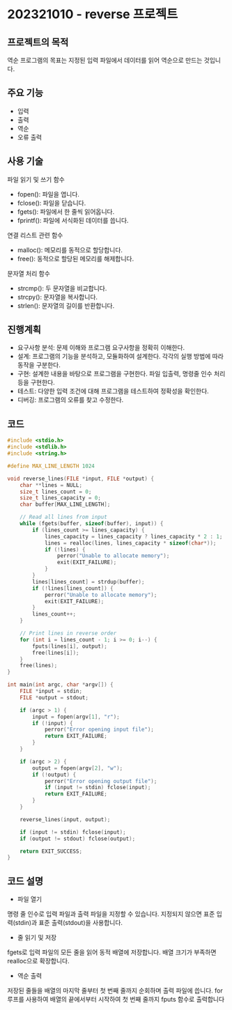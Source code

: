 # 202321010 - reverse 프로젝트

## 프로젝트의 목적

역순 프로그램의 목표는 지정된 입력 파일에서 데이터를 읽어 역순으로 만드는 것입니다.

## 주요 기능

- 입력
- 출력
- 역순
- 오류 출력

## 사용 기술

파일 읽기 및 쓰기 함수

- fopen(): 파일을 엽니다.
- fclose(): 파일을 닫습니다.
- fgets(): 파일에서 한 줄씩 읽어옵니다.
- fprintf(): 파일에 서식화된 데이터를 씁니다.

연결 리스트 관련 함수

- malloc(): 메모리를 동적으로 할당합니다.
- free(): 동적으로 할당된 메모리를 해제합니다.

문자열 처리 함수

- strcmp(): 두 문자열을 비교합니다.
- strcpy(): 문자열을 복사합니다.
- strlen(): 문자열의 길이를 반환합니다.

## 진행계획

- 요구사항 분석: 문제 이해와 프로그램 요구사항을 정확히 이해한다.
- 설계: 프로그램의 기능을 분석하고, 모듈화하여 설계한다. 각각의 실행 방법에 따라 동작을 구분한다.
- 구현: 설계한 내용을 바탕으로 프로그램을 구현한다. 파일 입출력, 명령줄 인수 처리 등을 구현한다.
- 테스트: 다양한 입력 조건에 대해 프로그램을 테스트하여 정확성을 확인한다.
- 디버깅: 프로그램의 오류를 찾고 수정한다.

## 코드

```c
#include <stdio.h>
#include <stdlib.h>
#include <string.h>

#define MAX_LINE_LENGTH 1024

void reverse_lines(FILE *input, FILE *output) {
    char **lines = NULL;
    size_t lines_count = 0;
    size_t lines_capacity = 0;
    char buffer[MAX_LINE_LENGTH];

    // Read all lines from input
    while (fgets(buffer, sizeof(buffer), input)) {
        if (lines_count >= lines_capacity) {
            lines_capacity = lines_capacity ? lines_capacity * 2 : 1;
            lines = realloc(lines, lines_capacity * sizeof(char*));
            if (!lines) {
                perror("Unable to allocate memory");
                exit(EXIT_FAILURE);
            }
        }
        lines[lines_count] = strdup(buffer);
        if (!lines[lines_count]) {
            perror("Unable to allocate memory");
            exit(EXIT_FAILURE);
        }
        lines_count++;
    }

    // Print lines in reverse order
    for (int i = lines_count - 1; i >= 0; i--) {
        fputs(lines[i], output);
        free(lines[i]);
    }
    free(lines);
}

int main(int argc, char *argv[]) {
    FILE *input = stdin;
    FILE *output = stdout;

    if (argc > 1) {
        input = fopen(argv[1], "r");
        if (!input) {
            perror("Error opening input file");
            return EXIT_FAILURE;
        }
    }

    if (argc > 2) {
        output = fopen(argv[2], "w");
        if (!output) {
            perror("Error opening output file");
            if (input != stdin) fclose(input);
            return EXIT_FAILURE;
        }
    }

    reverse_lines(input, output);

    if (input != stdin) fclose(input);
    if (output != stdout) fclose(output);

    return EXIT_SUCCESS;
}
```

## 코드 설명

- 파일 열기

명령 줄 인수로 입력 파일과 출력 파일을 지정할 수 있습니다.
지정되지 않으면 표준 입력(stdin)과 표준 출력(stdout)을 사용합니다.

- 줄 읽기 및 저장

fgets로 입력 파일의 모든 줄을 읽어 동적 배열에 저장합니다.
배열 크기가 부족하면 realloc으로 확장합니다.

- 역순 출력

저장된 줄들을 배열의 마지막 줄부터 첫 번째 줄까지 순회하며 출력 파일에 씁니다.
for 루프를 사용하여 배열의 끝에서부터 시작하여 첫 번째 줄까지 fputs 함수로 출력합니다
